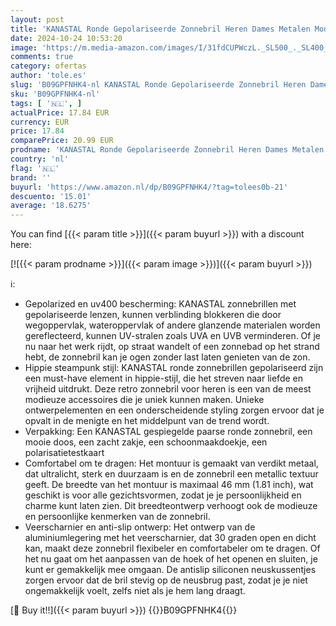 ```yaml
---
layout: post
title: 'KANASTAL Ronde Gepolariseerde Zonnebril Heren Dames Metalen Mode Paars Spiegel Universele UV400 Beschermende Steampunk Zonnebrillen Hippie Retro'
date: 2024-10-24 10:53:20
image: 'https://m.media-amazon.com/images/I/31fdCUPWczL._SL500_._SL400_.jpg'
comments: true
category: ofertas
author: 'tole.es'
slug: 'B09GPFNHK4-nl KANASTAL Ronde Gepolariseerde Zonnebril Heren Dames...'
sku: 'B09GPFNHK4-nl'
tags: [ '🇳🇱', ]
actualPrice: 17.84 EUR
currency: EUR
price: 17.84
comparePrice: 20.99 EUR
prodname: 'KANASTAL Ronde Gepolariseerde Zonnebril Heren Dames Metalen Mode Paars Spiegel Universele UV400 Beschermende Steampunk Zonnebrillen Hippie Retro'
country: 'nl'
flag: '🇳🇱'
brand: ''
buyurl: 'https://www.amazon.nl/dp/B09GPFNHK4/?tag=tolees0b-21'
descuento: '15.01'
average: '18.6275'
---
```


You can find [{{< param title >}}]({{< param buyurl >}}) with a discount here:

[![{{< param prodname >}}]({{< param image >}})]({{< param buyurl >}})

ℹ️:

- Gepolarized en uv400 bescherming: KANASTAL zonnebrillen met gepolariseerde lenzen, kunnen verblinding blokkeren die door wegoppervlak, wateroppervlak of andere glanzende materialen worden gereflecteerd, kunnen UV-stralen zoals UVA en UVB verminderen. Of je nu naar het werk rijdt, op straat wandelt of een zonnebad op het strand hebt, de zonnebril kan je ogen zonder last laten genieten van de zon.
- Hippie steampunk stijl: KANASTAL ronde zonnebrillen gepolariseerd zijn een must-have element in hippie-stijl, die het streven naar liefde en vrijheid uitdrukt. Deze retro zonnebril voor heren is een van de meest modieuze accessoires die je uniek kunnen maken. Unieke ontwerpelementen en een onderscheidende styling zorgen ervoor dat je opvalt in de menigte en het middelpunt van de trend wordt.
- Verpakking: Een KANASTAL gespiegelde paarse ronde zonnebril, een mooie doos, een zacht zakje, een schoonmaakdoekje, een polarisatietestkaart
- Comfortabel om te dragen: Het montuur is gemaakt van verdikt metaal, dat ultralicht, sterk en duurzaam is en de zonnebril een metallic textuur geeft. De breedte van het montuur is maximaal 46 mm (1.81 inch), wat geschikt is voor alle gezichtsvormen, zodat je je persoonlijkheid en charme kunt laten zien. Dit breedteontwerp verhoogt ook de modieuze en persoonlijke kenmerken van de zonnebril.
- Veerscharnier en anti-slip ontwerp: Het ontwerp van de aluminiumlegering met het veerscharnier, dat 30 graden open en dicht kan, maakt deze zonnebril flexibeler en comfortabeler om te dragen. Of het nu gaat om het aanpassen van de hoek of het openen en sluiten, je kunt er gemakkelijk mee omgaan. De antislip siliconen neuskussentjes zorgen ervoor dat de bril stevig op de neusbrug past, zodat je je niet ongemakkelijk voelt, zelfs niet als je hem lang draagt.

[🛒 Buy it!!]({{< param buyurl >}})
{{<world>}}B09GPFNHK4{{</world>}}
